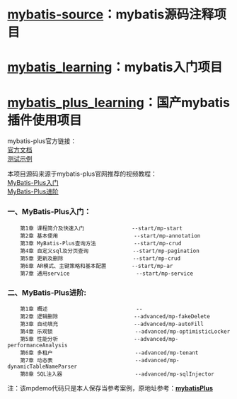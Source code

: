 # [mybatis-source](https://github.com/SexCastException/mybatis/tree/master/mybatis-source)：mybatis源码注释项目

# [mybatis_learning](https://github.com/SexCastException/mybatis/tree/master/mybatis_learning)：mybatis入门项目

# [mybatis_plus_learning](https://github.com/SexCastException/mybatis/tree/master/mybatis_plus_learning)：国产mybatis插件使用项目


mybatis-plus官方链接：  
[官方文档](https://mybatis.plus/guide/)  
[测试示例](https://gitee.com/baomidou/mybatis-plus-samples)  

本项目源码来源于mybatis-plus官网推荐的视频教程：  
[MyBatis-Plus入门](https://www.imooc.com/learn/1130)  
[MyBatis-Plus进阶](https://www.imooc.com/learn/1171)  

### 一、MyBatis-Plus入门：

```
    第1章 课程简介及快速入门               --start/mp-start  
    第2章 基本使用                        --start/mp-annotation  
    第3章 MyBatis-Plus查询方法            --start/mp-crud            
    第4章 自定义sql及分页查询              --start/mp-pagination                                
    第5章 更新及删除                      --start/mp-crud  
    第6章 AR模式、主键策略和基本配置        --start/mp-ar  
    第7章 通用service                     --start/mp-service  
```

### 二、MyBatis-Plus进阶:

```
    第1章 概述                            --    
    第2章 逻辑删除                        --advanced/mp-fakeDelete
    第3章 自动填充                        --advanced/mp-autoFill
    第4章 乐观锁                          --advanced/mp-optimisticLocker
    第5章 性能分析                        --advanced/mp-performanceAnalysis
    第6章 多租户                          --advanced/mp-tenant
    第7章 动态表                          --advanced/mp-dynamicTableNameParser
    第8章 SQL注入器                       --advanced/mp-sqlInjector
```

注：该mpdemo代码只是本人保存当参考案例，原地址参考：[**mybatisPlus**](https://github.com/dongshaofei666/mybatisPlus)  

